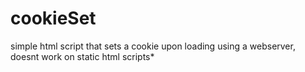 # cookieSet
simple html script that sets a cookie upon loading using a webserver, doesnt work on static html scripts*
